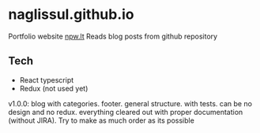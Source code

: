 # naglissul.github.io

Portfolio website [npw.lt](https://npw.lt)
Reads blog posts from github repository

## Tech

- React typescript
- Redux (not used yet)

v1.0.0: blog with categories. footer. general structure. with tests. can be no design and no redux. everything cleared out with proper documentation (without JIRA). Try to make as much order as its possible
